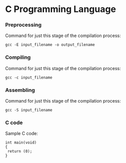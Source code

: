 # C Programming Language


### Preprocessing

  Command for just this stage of the compilation process:
   ```
   gcc -E input_filename -o output_filename
   ```

### Compiling

  Command for just this stage of the compilation process:
   ```
   gcc -c input_filename
   ```

### Assembling

  Command for just this stage of the compilation process:
   ```
   gcc -S input_filename
   ```

### C code

  Sample C code:

   ```
   int main(void)
   {
	return (0);
   }
   ```
